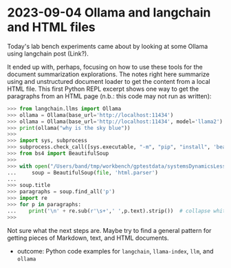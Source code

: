 # 2023-09-04 Ollama and langchain and HTML files

Today's lab bench experiments came about by looking at some Ollama using langchain post (Link?).

It ended up with, perhaps, focusing on how to use these tools for the document summarization explorations. The notes right here summarize using and unstructured document loader to get the content from a local HTML file. This first Python REPL excerpt shows one way to get the paragraphs from an HTML page (n.b.: this code may not run as written):  

```python
>>> from langchain.llms import Ollama
>>> ollama = Ollama(base_url='http://localhost:11434')
>>> ollama = Ollama(base_url='http://localhost:11434', model='llama2')
>>> print(ollama("why is the sky blue"))
>>>
>>> import sys, subprocess
>>> subprocess.check_call([sys.executable, "-m", "pip", "install", 'beautifulsoup4'])
>>> from bs4 import BeautifulSoup
>>>
>>> with open("/Users/band/tmp/workbench/gptestdata/systemsDynamicsLessons.html", 'r') as file:
...     soup = BeautifulSoup(file, 'html.parser')
...
>>> soup.title
>>> paragraphs = soup.find_all('p')
>>> import re
>>> for p in paragraphs:
...    print('\n' + re.sub(r'\s+',' ',p.text).strip())  # collapse whitespace
>>>
```

Not sure what the next steps are. Maybe try to find a general pattern for getting pieces of Markdown, text, and HTML documents.  
 - outcome: Python code examples for `langchain`, `llama-index`, `llm`, and `ollama`  



